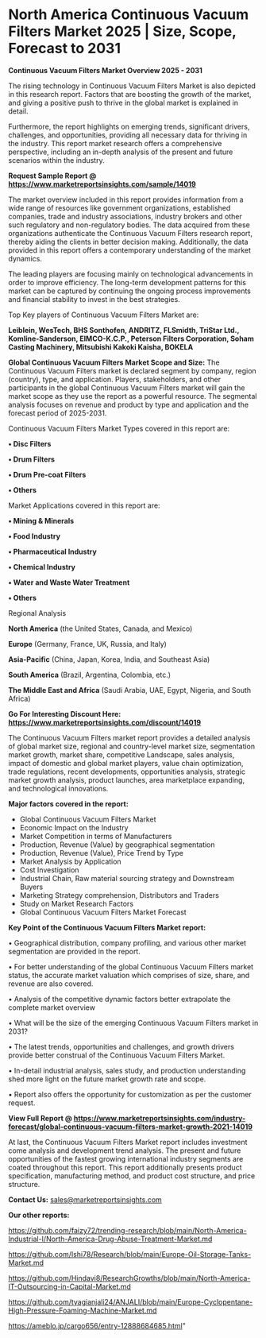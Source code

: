 # North America Continuous Vacuum Filters Market 2025 | Size, Scope, Forecast to 2031

<Strong> Continuous Vacuum Filters Market Overview 2025 - 2031</strong>

The rising technology in Continuous Vacuum Filters Market is also depicted in this research report. Factors that are boosting the growth of the market, and giving a positive push to thrive in the global market is explained in detail.

Furthermore, the report highlights on emerging trends, significant drivers, challenges, and opportunities, providing all necessary data for thriving in the industry. This report market research offers a comprehensive perspective, including an in-depth analysis of the present and future scenarios within the industry.

<strong>Request Sample Report @ <a href=https://www.marketreportsinsights.com/sample/14019>https://www.marketreportsinsights.com/sample/14019</a></strong>

The market overview included in this report provides information from a wide range of resources like government organizations, established companies, trade and industry associations, industry brokers and other such regulatory and non-regulatory bodies. The data acquired from these organizations authenticate the Continuous Vacuum Filters research report, thereby aiding the clients in better decision making. Additionally, the data provided in this report offers a contemporary understanding of the market dynamics.

The leading players are focusing mainly on technological advancements in order to improve efficiency. The long-term development patterns for this market can be captured by continuing the ongoing process improvements and financial stability to invest in the best strategies.

Top Key players of Continuous Vacuum Filters Market are:

<strong>Leiblein, WesTech, BHS Sonthofen, ANDRITZ, FLSmidth, TriStar Ltd., Komline-Sanderson, EIMCO-K.C.P., Peterson Filters Corporation, Soham Casting Machinery, Mitsubishi Kakoki Kaisha, BOKELA</strong>

<strong><b>Global Continuous Vacuum Filters Market Scope and Size:</b></strong>
The Continuous Vacuum Filters market is declared segment by company, region (country), type, and application. Players, stakeholders, and other participants in the global Continuous Vacuum Filters market will gain the market scope as they use the report as a powerful resource. The segmental analysis focuses on revenue and product by type and application and the forecast period of 2025-2031.

Continuous Vacuum Filters Market Types covered in this report are:

<strong>• Disc Filters

• Drum Filters

• Drum Pre-coat Filters

• Others</strong>

Market Applications covered in this report are:

<strong>• Mining & Minerals

• Food Industry

• Pharmaceutical Industry

• Chemical Industry

• Water and Waste Water Treatment

• Others</strong> 

Regional Analysis

<strong>North America</strong> (the United States, Canada, and Mexico)

<strong>Europe</strong> (Germany, France, UK, Russia, and Italy)

<strong>Asia-Pacific</strong> (China, Japan, Korea, India, and Southeast Asia)

<strong>South America</strong> (Brazil, Argentina, Colombia, etc.)

<strong>The Middle East and Africa</strong> (Saudi Arabia, UAE, Egypt, Nigeria, and South Africa)

<strong>Go For Interesting Discount Here: <a href=https://www.marketreportsinsights.com/discount/14019>https://www.marketreportsinsights.com/discount/14019</a></strong>

The Continuous Vacuum Filters market report provides a detailed analysis of global market size, regional and country-level market size, segmentation market growth, market share, competitive Landscape, sales analysis, impact of domestic and global market players, value chain optimization, trade regulations, recent developments, opportunities analysis, strategic market growth analysis, product launches, area marketplace expanding, and technological innovations.

<strong><b>Major factors covered in the report:</b></strong>
<ul>
  <li>Global Continuous Vacuum Filters Market </li>
  <li>Economic Impact on the Industry</li>
  <li>Market Competition in terms of Manufacturers</li>
  <li>Production, Revenue (Value) by geographical segmentation</li>
  <li>Production, Revenue (Value), Price Trend by Type</li>
  <li>Market Analysis by Application</li>
  <li>Cost Investigation</li>
  <li>Industrial Chain, Raw material sourcing strategy and Downstream Buyers</li>
  <li>Marketing Strategy comprehension, Distributors and Traders</li>
  <li>Study on Market Research Factors</li>
  <li>Global Continuous Vacuum Filters Market Forecast</li>
</ul>

<strong><b>Key Point of the Continuous Vacuum Filters Market report:</b></strong>

• Geographical distribution, company profiling, and various other market segmentation are provided in the report.

• For better understanding of the global Continuous Vacuum Filters market status, the accurate market valuation which comprises of size, share, and revenue are also covered.

• Analysis of the competitive dynamic factors better extrapolate the complete market overview

• What will be the size of the emerging Continuous Vacuum Filters market in 2031?

• The latest trends, opportunities and challenges, and growth drivers provide better construal of the Continuous Vacuum Filters Market.

• In-detail industrial analysis, sales study, and production understanding shed more light on the future market growth rate and scope.

• Report also offers the opportunity for customization as per the customer request.

<strong><b>View Full Report @ <a href=https://www.marketreportsinsights.com/industry-forecast/global-continuous-vacuum-filters-market-growth-2021-14019>https://www.marketreportsinsights.com/industry-forecast/global-continuous-vacuum-filters-market-growth-2021-14019</a></b></strong>


At last, the Continuous Vacuum Filters Market report includes investment come analysis and development trend analysis. The present and future opportunities of the fastest growing international industry segments are coated throughout this report. This report additionally presents product specification, manufacturing method, and product cost structure, and price structure.

<strong>Contact Us:</strong>
sales@marketreportsinsights.com

<strong>Our other reports:</strong>

<a href=https://github.com/faizy72/trending-research/blob/main/North-America-Industrial-I/North-America-Drug-Abuse-Treatment-Market.md>https://github.com/faizy72/trending-research/blob/main/North-America-Industrial-I/North-America-Drug-Abuse-Treatment-Market.md</a>

<a href=https://github.com/Ishi78/Research/blob/main/Europe-Oil-Storage-Tanks-Market.md>https://github.com/Ishi78/Research/blob/main/Europe-Oil-Storage-Tanks-Market.md</a>

<a href=https://github.com/Hindavi8/ResearchGrowths/blob/main/North-America-IT-Outsourcing-in-Capital-Market.md>https://github.com/Hindavi8/ResearchGrowths/blob/main/North-America-IT-Outsourcing-in-Capital-Market.md</a>

<a href=https://github.com/tyagianjali24/ANJALI/blob/main/Europe-Cyclopentane-High-Pressure-Foaming-Machine-Market.md>https://github.com/tyagianjali24/ANJALI/blob/main/Europe-Cyclopentane-High-Pressure-Foaming-Machine-Market.md</a>

<a href=https://ameblo.jp/cargo656/entry-12888684685.html>https://ameblo.jp/cargo656/entry-12888684685.html</a>"
